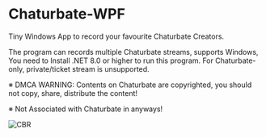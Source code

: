 # Chaturbate-WPF
Tiny Windows App to record your favourite Chaturbate Creators.

The program can records multiple Chaturbate streams, supports Windows, You need to Install .NET 8.0 or higher to run this program.
For Chaturbate-only, private/ticket stream is unsupported.

※ DMCA WARNING: Contents on Chaturbate are copyrighted, you should not copy, share, distribute the content!

※ Not Associated with Chaturbate in anyways!


![CBR](https://github.com/0-XV-0/Chaturbate-WPF/assets/161754224/215f854e-6d5f-4ecf-8fcd-647eb8143890)
